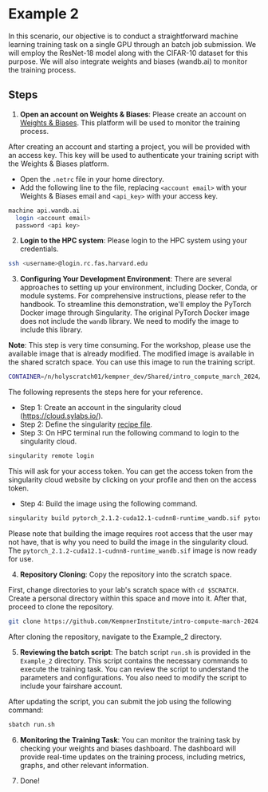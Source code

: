 # Example 2

In this scenario, our objective is to conduct a straightforward machine learning training task on a single GPU through an batch job submission. We will employ the ResNet-18 model along with the CIFAR-10 dataset for this purpose. We will also integrate weights and biases (wandb.ai) to monitor the training process.

## Steps

1. **Open an account on Weights & Biases**: Please create an account on [Weights & Biases](https://wandb.ai/). This platform will be used to monitor the training process.

After creating an account and starting a project, you will be provided with an access key. This key will be used to authenticate your training script with the Weights & Biases platform.

- Open the `.netrc` file in your home directory.
- Add the following line to the file, replacing `<account email>` with your Weights & Biases email and `<api_key>` with your access key.

```bash
machine api.wandb.ai 
  login <account email> 
  password <api key>
```

2. **Login to the HPC system**: Please login to the HPC system using your credentials.

```bash
ssh <username>@login.rc.fas.harvard.edu
```

3. **Configuring Your Development Environment**: There are several approaches to setting up your environment, including Docker, Conda, or module systems. For comprehensive instructions, please refer to the handbook. To streamline this demonstration, we'll employ the PyTorch Docker image through Singularity.
The original PyTorch Docker image does not include the `wandb` library. We need to modify the image to include this library.

**Note**: This step is very time consuming. For the workshop, please use the available image that is already modified. The modified image is available in the shared scratch space. You can use this image to run the training script.

```bash
CONTAINER=/n/holyscratch01/kempner_dev/Shared/intro_compute_march_2024/pytorch_2.1.2-cuda12.1-cudnn8-runtime_wandb.sif
```

The following represents the steps here for your reference. 

- Step 1: Create an account in the singularity cloud (https://cloud.sylabs.io/).
- Step 2: Define the singularity [recipe file](pytorch_2.1.2-cuda12.1-cudnn8-runtime_wandb.def).
- Step 3: On HPC terminal run the following command to login to the singularity cloud.

```bash
singularity remote login
```

This will ask for your access token. You can get the access token from the singularity cloud website by clicking on your profile and then on the access token.

- Step 4: Build the image using the following command.

```bash
singularity build pytorch_2.1.2-cuda12.1-cudnn8-runtime_wandb.sif pytorch_2.1.2-cuda12.1-cudnn8-runtime_wandb.def
```
Please note that building the image requires root access that the user may not have, that is why you need to build the image in the singularity cloud. The `pytorch_2.1.2-cuda12.1-cudnn8-runtime_wandb.sif` image is now ready for use.

4. **Repository Cloning**: Copy the repository into the scratch space.

First, change directories to your lab's scratch space with `cd $SCRATCH`. Create a personal directory within this space and move into it. After that, proceed to clone the repository.

```bash
git clone https://github.com/KempnerInstitute/intro-compute-march-2024.git
```

After cloning the repository, navigate to the Example_2 directory.

5. **Reviewing the batch script**: The batch script `run.sh` is provided in the `Example_2` directory. This script contains the necessary commands to execute the training task. You can review the script to understand the parameters and configurations. You also need to modify the script to include your fairshare account. 

After updating the script, you can submit the job using the following command:

```bash
sbatch run.sh
```

6. **Monitoring the Training Task**: You can monitor the training task by checking your weights and biases dashboard. The dashboard will provide real-time updates on the training process, including metrics, graphs, and other relevant information.

7. Done!
